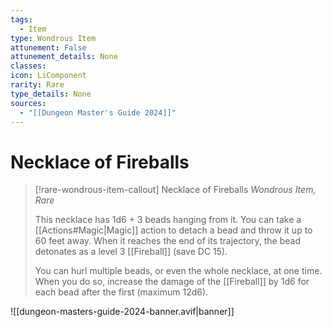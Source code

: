```yaml
---
tags:
  - Item
type: Wondrous Item
attunement: False
attunement_details: None
classes:
icon: LiComponent
rarity: Rare
type_details: None
sources: 
  - "[[Dungeon Master's Guide 2024]]"
---
```

# Necklace of Fireballs
>[!rare-wondrous-item-callout] Necklace of Fireballs
>_Wondrous Item, Rare_
>
>This necklace has 1d6 + 3 beads hanging from it. You can take a [[Actions#Magic\|Magic]] action to detach a bead and throw it up to 60 feet away. When it reaches the end of its trajectory, the bead detonates as a level 3 [[Fireball]] (save DC 15).
>
>You can hurl multiple beads, or even the whole necklace, at one time. When you do so, increase the damage of the [[Fireball]] by 1d6 for each bead after the first (maximum 12d6).
>


![[dungeon-masters-guide-2024-banner.avif|banner]]